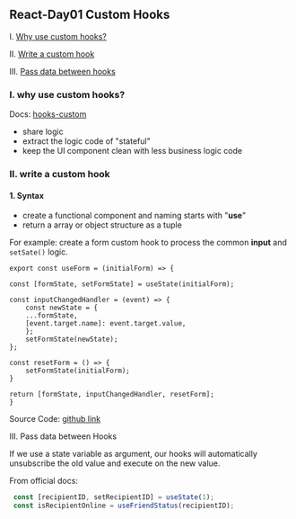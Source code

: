 
## React-Day01 Custom Hooks 
 
I. [Why use custom hooks?](#p1)  

II. [Write a custom hook](#p2)  

III. [Pass data between hooks](#p3)  

 

<div id="p1" />  

### I. why use custom hooks?

Docs:  [hooks-custom](https://reactjs.org/docs/hooks-custom.html)

- share logic
- extract the logic code of "stateful" 
- keep the UI component clean with less business logic code

<div id="p2" />  

### II. write a custom hook

#### 1. Syntax
- create a functional component and naming starts with "**use**"
- return a array or object structure as a tuple

For example: 
create a form custom hook to process the common **input** and `setSate()` logic.

```
export const useForm = (initialForm) => {

const [formState, setFormState] = useState(initialForm);

const inputChangedHandler = (event) => {
	const newState = {
	...formState,
	[event.target.name]: event.target.value,
	};
	setFormState(newState);
};

const resetForm = () => {
	setFormState(initialForm);
}

return [formState, inputChangedHandler, resetForm];
}
```

Source Code: [github link](https://github.com/jialihan/Custom-Hook-React/blob/main/src/hooks/useForm.js)

<div id="p3" />  

III. Pass data between Hooks

If we use a state variable as argument, our hooks will automatically unsubscribe the old value and execute on the new value.

From official docs:

```javascript
 const [recipientID, setRecipientID] = useState(1);
 const isRecipientOnline = useFriendStatus(recipientID);
```

